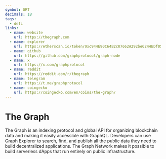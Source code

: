 ```yaml
---
symbol: GRT
decimals: 18
tags:
  - defi
links:
  - name: website
    url: https://thegraph.com
  - name: explorer
    url: https://etherscan.io/token/0xc944E90C64B2c07662A292be6244BDf05Cda44a7
  - name: github
    url: https://github.com/graphprotocol/graph-node
  - name: x
    url: https://x.com/graphprotocol
  - name: reddit
    url: https://reddit.com/r/thegraph
  - name: telegram
    url: https://t.me/graphprotocol
  - name: coingecko
    url: https://coingecko.com/en/coins/the-graph/
---
```


# The Graph

The Graph is an indexing protocol and global API for organizing blockchain data and making it easily accessible with GraphQL. Developers can use Graph Explorer to search, find, and publish all the public data they need to build decentralized applications. The Graph Network makes it possible to build serverless dApps that run entirely on public infrastructure.
